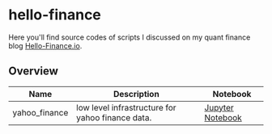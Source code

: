 # hello-finance

Here you'll find source codes of scripts I discussed on my quant finance blog [Hello-Finance.io](http://hello-finance.io). 

## Overview

| Name          | Description                                      | Notebook                                                 |
| ------------- |------------------------------------------------- | -------------------------------------------------------- |
| yahoo_finance | low level infrastructure for yahoo finance data. | [Jupyter Notebook](https://github.com/jan-christopher/hello-finance/blob/master/yahoo_finance_data/Usage.ipynb) |


